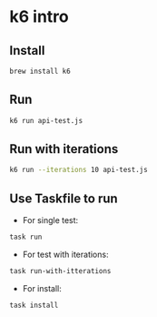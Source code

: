 # k6 intro

## Install

```bash
brew install k6
```

## Run

```bash
k6 run api-test.js
```

## Run with iterations

```bash
k6 run --iterations 10 api-test.js
```

## Use Taskfile to run

* For single test:

```bash
task run
```

* For test with iterations:
```bash
task run-with-itterations
```

* For install:

```bash
task install
```

